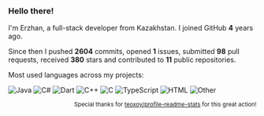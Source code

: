 ### Hello there!

I'm Erzhan, a full-stack developer from Kazakhstan. I joined GitHub **4** years ago.

Since then I pushed **2604** commits, opened **1** issues, submitted **98** pull requests, received **380** stars and contributed to **11** public repositories.

Most used languages across my projects:

![Java](https://img.shields.io/static/v1?style=flat&label=%E2%A0%80&color=555&labelColor=%23b07219&message=Java%EF%B8%B136.2%25)
![C#](https://img.shields.io/static/v1?style=flat&label=%E2%A0%80&color=555&labelColor=%23178600&message=C%23%EF%B8%B118.1%25)
![Dart](https://img.shields.io/static/v1?style=flat&label=%E2%A0%80&color=555&labelColor=%2300B4AB&message=Dart%EF%B8%B115.5%25)
![C++](https://img.shields.io/static/v1?style=flat&label=%E2%A0%80&color=555&labelColor=%23f34b7d&message=C%2B%2B%EF%B8%B110.1%25)
![C](https://img.shields.io/static/v1?style=flat&label=%E2%A0%80&color=555&labelColor=%23555555&message=C%EF%B8%B16.5%25)
![TypeScript](https://img.shields.io/static/v1?style=flat&label=%E2%A0%80&color=555&labelColor=%232b7489&message=TypeScript%EF%B8%B15%25)
![HTML](https://img.shields.io/static/v1?style=flat&label=%E2%A0%80&color=555&labelColor=%23e34c26&message=HTML%EF%B8%B12.3%25)
![Other](https://img.shields.io/static/v1?style=flat&label=%E2%A0%80&color=555&labelColor=%23ededed&message=Other%EF%B8%B15.9%25)

<p align="right"><sub>Special thanks for <a href="https://github.com/marketplace/actions/profile-readme-stats">teoxoy/profile-readme-stats</a> for this great action!</sub></p>
